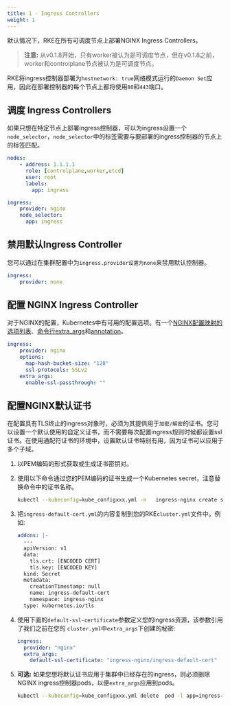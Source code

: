 ```yaml
---
title: 1 - Ingress Controllers
weight: 1
---
```


默认情况下，RKE在所有可调度节点上部署NGINX Ingress Controllers。

> **注意:** 从v0.1.8开始，只有worker被认为是可调度节点，但在v0.1.8之前，worker和controlplane节点被认为是可调度节点。

RKE将ingress控制器部署为`hostnetwork: true`网络模式运行的`Daemon Set`应用，因此在部署控制器的每个节点上都将使用`80`和`443`端口。

## 调度 Ingress Controllers

如果只想在特定节点上部署ingress控制器，可以为ingress设置一个`node_selector`，`node_selector`中的标签需要与要部署的ingress控制器的节点上的标签匹配。

```yaml
nodes:
    - address: 1.1.1.1
      role: [controlplane,worker,etcd]
      user: root
      labels:
        app: ingress

ingress:
    provider: nginx
    node_selector:
      app: ingress
```

## 禁用默认Ingress Controller

您可以通过在集群配置中为`ingress.provider设置为none`来禁用默认控制器。

```yaml
ingress:
    provider: none
```

## 配置 NGINX Ingress Controller

对于NGINX的配置，Kubernetes中有可用的配置选项。有一个[NGINX配置映射的选项列表](https://github.com/kubernetes/ingress-nginx/blob/master/docs/user-guide/nginx-configuration/configmap.md)、[命令行extra_args](https://github.com/kubernetes/ingress-nginx/blob/master/docs/user-guide/cli-arguments.md)和[annotation](https://kubernetes.github.io/ingress-nginx/user-guide/nginx-configuration/annotations/)。

```yaml
ingress:
    provider: nginx
    options:
      map-hash-bucket-size: "128"
      ssl-protocols: SSLv2
    extra_args:
      enable-ssl-passthrough: ""
```

## 配置NGINX默认证书

在配置具有TLS终止的ingress对象时，必须为其提供用于`加密/解密`的证书。您可以设置一个默认使用的自定义证书，而不需要每次配置ingress规则时候都设置ssl证书。在使用通配符证书的环境中，设置默认证书特别有用，因为证书可以应用于多个子域。

1. 以PEM编码的形式获取或生成证书密钥对。

2. 使用以下命令通过您的PEM编码的证书生成一个Kubernetes secret，注意替换命令中的证书名称。

    ```bash
    kubectl --kubeconfig=kube_configxxx.yml -n   ingress-nginx create secret tls ingress-default-cert --cert=mycert.cert --key=mycert.key -o yaml --dry-run=true > ingress-default-cert.yaml
    ```

3. 把`ingress-default-cert.yml`的内容复制到您的RKE`cluster.yml`文件中。例如:

    ```yaml
    addons: |-
      ---
      apiVersion: v1
      data:
        tls.crt: [ENCODED CERT]
        tls.key: [ENCODED KEY]
      kind: Secret
      metadata:
        creationTimestamp: null
        name: ingress-default-cert
        namespace: ingress-nginx
      type: kubernetes.io/tls
    ```

4. 使用下面的`default-ssl-certificate`参数定义您的ingress资源，该参数引用了我们之前在您的 `cluster.yml`中`extra_args`下创建的秘密:

    ```yaml
    ingress:
      provider: "nginx"
      extra_args:
        default-ssl-certificate: "ingress-nginx/ingress-default-cert"
    ```

5. **可选:** 如果您想将默认证书应用于集群中已经存在的ingress，则必须删除NGINX ingress控制器pods，以便`extra_args`应用到pods。

    ```bash
    kubectl --kubeconfig=kube_configxxx.yml delete  pod -l app=ingress-nginx -n ingress-nginx
    ```
